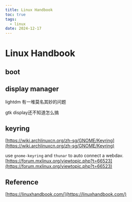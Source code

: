 ```yaml
---
title: Linux Handbook 
toc: true
tags:
  - linux
date: 2024-12-17
---
```

# Linux Handbook

## boot

## display manager
lightdm 有一堆莫名其妙的问题

gtk display还不知道怎么搞
## keyring


[https://wiki.archlinuxcn.org/zh-sg/GNOME/Keyring](https://wiki.archlinuxcn.org/zh-sg/GNOME/Keyring)

use `gnome-keyring` and `thunar` to auto connect a webdav.
[https://forum.mxlinux.org/viewtopic.php?t=66523](https://forum.mxlinux.org/viewtopic.php?t=66523)
## Reference
[https://linuxhandbook.com/](https://linuxhandbook.com/)
